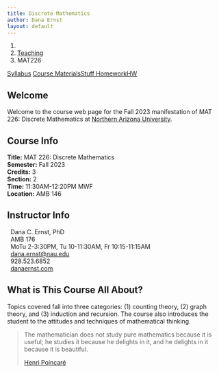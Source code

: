 ```yaml
---
title: Discrete Mathematics
author: Dana Ernst
layout: default
---
```


<ol class="breadcrumb">
  <li><a href="/"><i class="fa fa-home"></i></a></li>
  <li><a href="/teaching/">Teaching</a></li>
  <li class="active">MAT226</li>
</ol>

<div class="row">
<div class="col-xs-12">
<div class="btn-group btn-group-justified">
<a class="btn btn-default btn-success" href="{{site.baseurl}}/teaching/mat226f23/syllabus/">Syllabus</a>
<a class="btn btn-default btn-primary" href="{{site.baseurl}}/teaching/mat226f23/materials/">
<span class="hidden-xs">Course Materials</span><span class="visible-xs">Stuff</span>
</a>
<a class="btn btn-default btn-warning" href="{{site.baseurl}}/teaching/mat226f23/homework/">
<span class="hidden-xs">Homework</span><span class="visible-xs">HW</span>
</a>
</div>
</div>
</div>

## Welcome ##
Welcome to the course web page for the Fall 2023 manifestation of MAT 226: Discrete Mathematics at [Northern Arizona University](http://nau.edu).

<div class="row">
  <div class="col-xs-12 col-sm-6">
    <div>
    <h2>Course Info</h2>
    <strong>Title:</strong> MAT 226: Discrete Mathematics<br />
    <strong>Semester:</strong> Fall 2023<br />
    <strong>Credits:</strong> 3<br />
    <strong>Section:</strong> 2<br />
    <strong>Time:</strong> 11:30AM-12:20PM MWF<br />
    <strong>Location:</strong> AMB 146
    </div>
  </div>

  <div class="col-xs-12 col-sm-6">
    <div>
      <h2>Instructor Info</h2>
      <i class="fa fa-user fa-fw"></i>&nbsp; Dana C. Ernst, PhD<br />
      <i class="fa fa-university fa-fw"></i>&nbsp; AMB 176<br />
      <i class="fa fa-users fa-fw"></i>&nbsp; MoTu 2-3:30PM, Tu 10-11:30AM, Fr 10:15-11:15AM<br />
      <i class="far fa-envelope fa-fw"></i>&nbsp; <a href="mailto:dana.ernst@nau.edu">dana.ernst@nau.edu</a><br />
      <i class="fa fa-phone fa-fw"></i>&nbsp; 928.523.6852<br />
      <i class="fa fa-link fa-fw"></i>&nbsp; <a href="{{site.baseurl}}">danaernst.com</a>
    </div>
  </div>
</div>

## What is This Course All About? ##
Topics covered fall into three categories: (1) counting theory, (2) graph theory, and (3) induction and recursion. The course also introduces the student to the attitudes and techniques of mathematical thinking.

<blockquote>
<p>The mathematician does not study pure mathematics because it is useful; he studies it because he delights in it, and he delights in it because it is beautiful.</p>
<footer><a href="https://en.wikipedia.org/wiki/Henri_Poincaré">Henri Poincaré</a></footer>
</blockquote>
